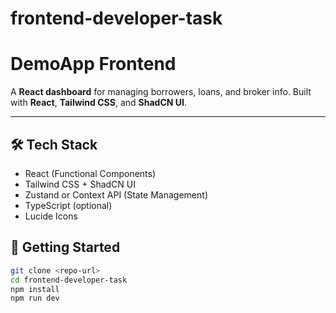 # frontend-developer-task
# DemoApp Frontend

A **React dashboard** for managing borrowers, loans, and broker info. Built with **React**, **Tailwind CSS**, and **ShadCN UI**.

---

## 🛠 Tech Stack
- React (Functional Components)  
- Tailwind CSS + ShadCN UI  
- Zustand or Context API (State Management)  
- TypeScript (optional)  
- Lucide Icons  

## 🚀 Getting Started
```bash
git clone <repo-url>
cd frontend-developer-task
npm install
npm run dev


